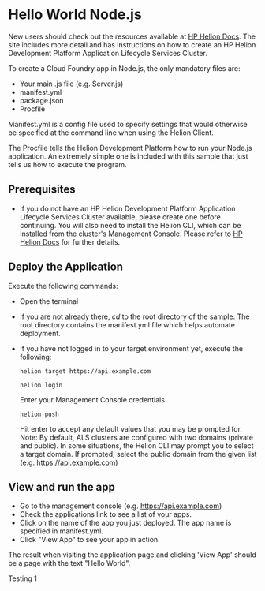 # Hello World Node.js

New users should check out the resources available at [HP Helion Docs](http://docs.hpcloud.com/helion/devplatform/workbook/helloworld/node/). 
The site includes more detail and has instructions on how to create an HP
Helion Development Platform Application Lifecycle Services Cluster.

To create a Cloud Foundry app in Node.js, the only mandatory files are:
* Your main .js file (e.g. Server.js)
* manifest.yml
* package.json
* Procfile 

Manifest.yml is a config file used to specify settings that would otherwise be
specified at the command line when using the Helion Client.

The Procfile tells the Helion Development Platform how to run your Node.js 
application. An extremely simple one is included with this sample that just 
tells us how to execute the program. 

## Prerequisites
- If you do not have an HP Helion Development Platform Application Lifecycle 
  Services Cluster available, please create one before continuing. You will also
  need to install the Helion CLI, which can be installed from the cluster's
  Management Console. Please refer to [HP Helion Docs](http://docs.hpcloud.com/helion/devplatform/workbook/helloworld/node/)
  for further details.  
    
## Deploy the Application

Execute the following commands:

- Open the terminal
- If you are not already there, *cd* to the root directory of the sample. The 
  root directory contains the manifest.yml file which helps automate deployment. 
- If you have not logged in to your target environment yet, execute the following:

    `helion target https://api.example.com`
    
    `helion login`
    
    Enter your Management Console credentials
    
    `helion push`

    Hit enter to accept any default values that you may be prompted for. 
    Note: By default, ALS clusters are configured with two domains (private and
    public). In some situations, the Helion CLI may prompt you to select a target
    domain. If prompted, select the public domain from the given list (e.g. https://api.example.com)

## View and run the app
- Go to the management console (e.g. https://api.example.com)
- Check the applications link to see a list of your apps.
- Click on the name of the app you just deployed. The app name is specified in 
  manifest.yml.
- Click "View App" to see your app in action.

The result when visiting the application page and clicking 'View App' should be
a page with the text "Hello World".

Testing 1
